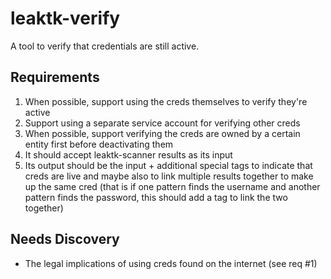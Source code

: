 # leaktk-verify

A tool to verify that credentials are still active.

## Requirements

1. When possible, support using the creds themselves to verify they're active
1. Support using a separate service account for verifying other creds
1. When possible, support verifying the creds are owned by a certain entity first before deactivating them
1. It should accept leaktk-scanner results as its input
2. Its output should be the input + additional special tags to indicate that creds are live and maybe also to link multiple results together to make up the same cred (that is if one pattern finds the username and another pattern finds the password, this should add a tag to link the two together)

## Needs Discovery

* The legal implications of using creds found on the internet (see req #1)
